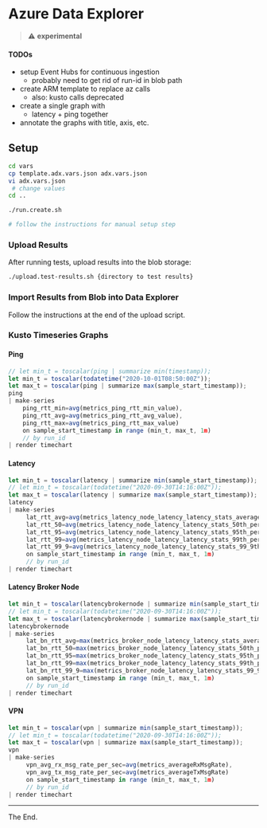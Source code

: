 # Azure Data Explorer

> :warning: **experimental**
#### TODOs

- setup Event Hubs for continuous ingestion
  - probably need to get rid of run-id in blob path
- create ARM template to replace az calls
  - also: kusto calls deprecated
- create a single graph with
  - latency + ping together
- annotate the graphs with title, axis, etc.


## Setup

````bash
cd vars
cp template.adx.vars.json adx.vars.json
vi adx.vars.json
 # change values
cd ..
````

````bash
./run.create.sh

# follow the instructions for manual setup step
````
### Upload Results
After running tests, upload results into the blob storage:
````bash
./upload.test-results.sh {directory to test results}
````
### Import Results from Blob into Data Explorer

Follow the instructions at the end of the upload script.

### Kusto Timeseries Graphs

#### Ping
````js
// let min_t = toscalar(ping | summarize min(timestamp));
let min_t = toscalar(todatetime("2020-10-01T08:50:00Z"));
let max_t = toscalar(ping | summarize max(sample_start_timestamp));
ping
| make-series
    ping_rtt_min=avg(metrics_ping_rtt_min_value),
    ping_rtt_avg=avg(metrics_ping_rtt_avg_value),
    ping_rtt_max=avg(metrics_ping_rtt_max_value)
    on sample_start_timestamp in range (min_t, max_t, 1m)
    // by run_id
| render timechart
````

#### Latency

````js
let min_t = toscalar(latency | summarize min(sample_start_timestamp));
// let min_t = toscalar(todatetime("2020-09-30T14:16:00Z"));
let max_t = toscalar(latency | summarize max(sample_start_timestamp));
latency
| make-series
     lat_rtt_avg=avg(metrics_latency_node_latency_latency_stats_average_latency_for_subs_usec),
     lat_rtt_50=avg(metrics_latency_node_latency_latency_stats_50th_percentile_latency_usec),
     lat_rtt_95=avg(metrics_latency_node_latency_latency_stats_95th_percentile_latency_usec),
     lat_rtt_99=avg(metrics_latency_node_latency_latency_stats_99th_percentile_latency_usec),
     lat_rtt_99_9=avg(metrics_latency_node_latency_latency_stats_99_9th_percentile_latency_usec)
     on sample_start_timestamp in range (min_t, max_t, 1m)
     // by run_id
| render timechart
````
#### Latency Broker Node
````js
let min_t = toscalar(latencybrokernode | summarize min(sample_start_timestamp));
// let min_t = toscalar(todatetime("2020-09-30T14:16:00Z"));
let max_t = toscalar(latencybrokernode | summarize max(sample_start_timestamp));
latencybrokernode
| make-series
     lat_bn_rtt_avg=max(metrics_broker_node_latency_latency_stats_average_latency_for_subs_usec) default=real(null),
     lat_bn_rtt_50=max(metrics_broker_node_latency_latency_stats_50th_percentile_latency_usec) default=real(null),
     lat_bn_rtt_95=max(metrics_broker_node_latency_latency_stats_95th_percentile_latency_usec) default=real(null),
     lat_bn_rtt_99=max(metrics_broker_node_latency_latency_stats_99th_percentile_latency_usec) default=real(null),
     lat_bn_rtt_99_9=max(metrics_broker_node_latency_latency_stats_99_9th_percentile_latency_usec) default=real(null)
     on sample_start_timestamp in range (min_t, max_t, 1m)
     // by run_id
| render timechart
````
#### VPN
````js
let min_t = toscalar(vpn | summarize min(sample_start_timestamp));
// let min_t = toscalar(todatetime("2020-09-30T14:16:00Z"));
let max_t = toscalar(vpn | summarize max(sample_start_timestamp));
vpn
| make-series
     vpn_avg_rx_msg_rate_per_sec=avg(metrics_averageRxMsgRate),
     vpn_avg_tx_msg_rate_per_sec=avg(metrics_averageTxMsgRate)
     on sample_start_timestamp in range (min_t, max_t, 1m)
     // by run_id
| render timechart
````
---
The End.
